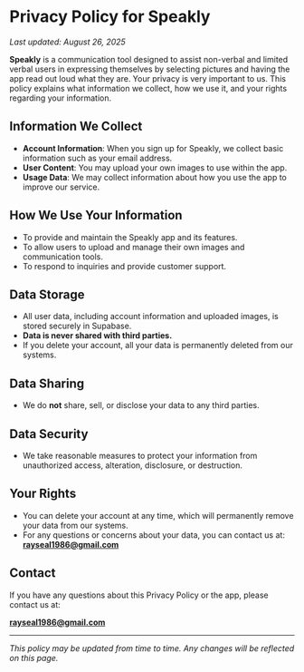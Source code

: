 # Privacy Policy for Speakly

_Last updated: August 26, 2025_

**Speakly** is a communication tool designed to assist non-verbal and limited verbal users in expressing themselves by selecting pictures and having the app read out loud what they are. Your privacy is very important to us. This policy explains what information we collect, how we use it, and your rights regarding your information.

## Information We Collect

- **Account Information**: When you sign up for Speakly, we collect basic information such as your email address.
- **User Content**: You may upload your own images to use within the app.
- **Usage Data**: We may collect information about how you use the app to improve our service.

## How We Use Your Information

- To provide and maintain the Speakly app and its features.
- To allow users to upload and manage their own images and communication tools.
- To respond to inquiries and provide customer support.

## Data Storage

- All user data, including account information and uploaded images, is stored securely in Supabase.
- **Data is never shared with third parties.**
- If you delete your account, all your data is permanently deleted from our systems.

## Data Sharing

- We do **not** share, sell, or disclose your data to any third parties.

## Data Security

- We take reasonable measures to protect your information from unauthorized access, alteration, disclosure, or destruction.

## Your Rights

- You can delete your account at any time, which will permanently remove your data from our systems.
- For any questions or concerns about your data, you can contact us at: **rayseal1986@gmail.com**

## Contact

If you have any questions about this Privacy Policy or the app, please contact us at:

**rayseal1986@gmail.com**

---

_This policy may be updated from time to time. Any changes will be reflected on this page._
